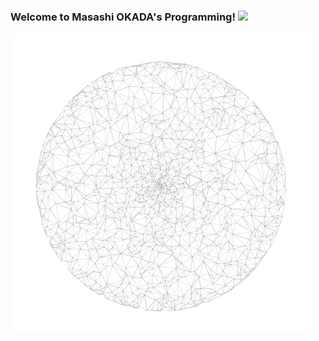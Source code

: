 ### Welcome to Masashi OKADA's Programming! ![](https://komarev.com/ghpvc/?username=jirotubuyaki&color=blueviolet) 
![logo](https://github.com/jirotubuyaki/jirotubuyaki/blob/main/prefund_color.png)  
 

